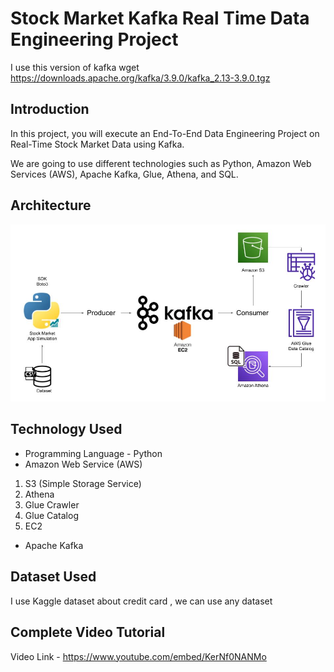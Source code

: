 # Stock Market Kafka Real Time Data Engineering Project
I use this version of kafka wget https://downloads.apache.org/kafka/3.9.0/kafka_2.13-3.9.0.tgz


## Introduction 
In this project, you will execute an End-To-End Data Engineering Project on Real-Time Stock Market Data using Kafka.

We are going to use different technologies such as Python, Amazon Web Services (AWS), Apache Kafka, Glue, Athena, and SQL.

## Architecture 
<img src="Architecture.jpg">

## Technology Used
- Programming Language - Python
- Amazon Web Service (AWS)
1. S3 (Simple Storage Service)
2. Athena
3. Glue Crawler
4. Glue Catalog
5. EC2
- Apache Kafka


## Dataset Used
I use Kaggle dataset about credit card , we can use any dataset
## Complete Video Tutorial 

Video Link - https://www.youtube.com/embed/KerNf0NANMo
